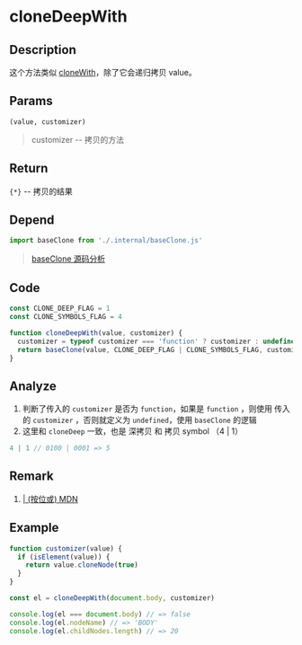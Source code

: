 # cloneDeepWith 

## Description 
这个方法类似 [cloneWith](./cloneWith.md)，除了它会递归拷贝 value。
## Params
`(value, customizer)`
> customizer -- 拷贝的方法
>

## Return
`{*}` -- 拷贝的结果
## Depend
```js
import baseClone from './.internal/baseClone.js'
```
> [baseClone 源码分析](../internal/baseClone.md)
>

## Code
```js
const CLONE_DEEP_FLAG = 1
const CLONE_SYMBOLS_FLAG = 4

function cloneDeepWith(value, customizer) {
  customizer = typeof customizer === 'function' ? customizer : undefined
  return baseClone(value, CLONE_DEEP_FLAG | CLONE_SYMBOLS_FLAG, customizer)
}
```
## Analyze
1. 判断了传入的 `customizer` 是否为 `function`，如果是 `function` ，则使用 传入的 `customizer` ，否则就定义为 `undefined`，使用 `baseClone` 的逻辑
2. 这里和 `cloneDeep` 一致，也是 深拷贝 和 拷贝 symbol （4 | 1）
```js
4 | 1 // 0100 | 0001 => 5
```
## Remark
1. [| (按位或) MDN](https://developer.mozilla.org/zh-CN/docs/Web/JavaScript/Reference/Operators/Bitwise_Operators#%E6%8C%89%E4%BD%8D%E6%88%96)
## Example
```js
function customizer(value) {
  if (isElement(value)) {
    return value.cloneNode(true)
  }
}

const el = cloneDeepWith(document.body, customizer)

console.log(el === document.body) // => false
console.log(el.nodeName) // => 'BODY'
console.log(el.childNodes.length) // => 20
```

